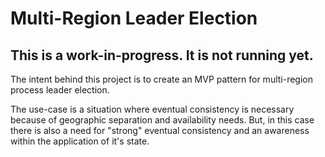# Multi-Region Leader Election

## This is a work-in-progress.  It is not running yet.

The intent behind this project is to create an MVP pattern for multi-region process leader election.

The use-case is a situation where eventual consistency is necessary because of geographic separation and availability needs.  But, in this case there is also a need for "strong" eventual consistency and an awareness within the application of it's state.

